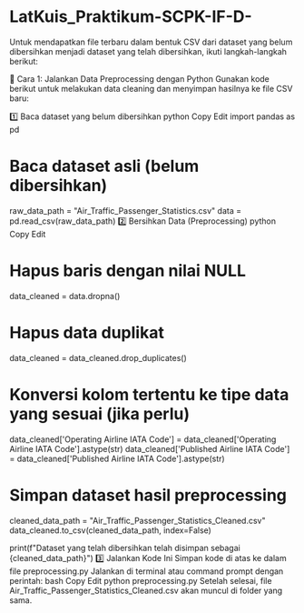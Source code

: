 # LatKuis_Praktikum-SCPK-IF-D-

Untuk mendapatkan file terbaru dalam bentuk CSV dari dataset yang belum dibersihkan menjadi dataset yang telah dibersihkan, ikuti langkah-langkah berikut:

🔹 Cara 1: Jalankan Data Preprocessing dengan Python
Gunakan kode berikut untuk melakukan data cleaning dan menyimpan hasilnya ke file CSV baru:

1️⃣ Baca dataset yang belum dibersihkan
python
Copy
Edit
import pandas as pd

# Baca dataset asli (belum dibersihkan)
raw_data_path = "Air_Traffic_Passenger_Statistics.csv"
data = pd.read_csv(raw_data_path)
2️⃣ Bersihkan Data (Preprocessing)
python
Copy
Edit
# Hapus baris dengan nilai NULL
data_cleaned = data.dropna()

# Hapus data duplikat
data_cleaned = data_cleaned.drop_duplicates()

# Konversi kolom tertentu ke tipe data yang sesuai (jika perlu)
data_cleaned['Operating Airline IATA Code'] = data_cleaned['Operating Airline IATA Code'].astype(str)
data_cleaned['Published Airline IATA Code'] = data_cleaned['Published Airline IATA Code'].astype(str)

# Simpan dataset hasil preprocessing
cleaned_data_path = "Air_Traffic_Passenger_Statistics_Cleaned.csv"
data_cleaned.to_csv(cleaned_data_path, index=False)

print(f"Dataset yang telah dibersihkan telah disimpan sebagai {cleaned_data_path}")
3️⃣ Jalankan Kode Ini
Simpan kode di atas ke dalam file preprocessing.py
Jalankan di terminal atau command prompt dengan perintah:
bash
Copy
Edit
python preprocessing.py
Setelah selesai, file Air_Traffic_Passenger_Statistics_Cleaned.csv akan muncul di folder yang sama.
